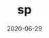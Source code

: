---
title: sp
date: 2020-06-29
showDateUpdated: false
tags: [Kotlin, Minecraft, Linux, macOS, Windows]
externalUrl: https://github.com/AppleGamer22/sp
_build: {render: never, list: local}
---